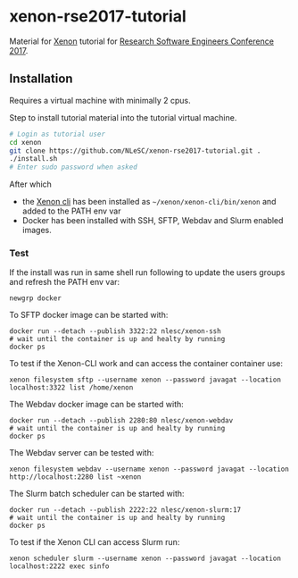 # xenon-rse2017-tutorial

Material for [Xenon](http://nlesc.github.io/Xenon/) tutorial for [Research Software Engineers Conference 2017](http://rse.ac.uk/conf2017/).

## Installation

Requires a virtual machine with minimally 2 cpus.

Step to install tutorial material into the tutorial virtual machine.

```bash
# Login as tutorial user
cd xenon
git clone https://github.com/NLeSC/xenon-rse2017-tutorial.git .
./install.sh
# Enter sudo password when asked
```

After which 
* the [Xenon cli](https://github.com/NLeSC/xenon-cli) has been installed as `~/xenon/xenon-cli/bin/xenon` and added to the PATH env var
* Docker has been installed with SSH, SFTP, Webdav and Slurm enabled images.

### Test

If the install was run in same shell run following to update the users groups and refresh the PATH env var:
```
newgrp docker
```

To SFTP docker image can be started with:

```
docker run --detach --publish 3322:22 nlesc/xenon-ssh
# wait until the container is up and healty by running
docker ps
```

To test if the Xenon-CLI work and can access the container container use: 

```
xenon filesystem sftp --username xenon --password javagat --location localhost:3322 list /home/xenon
```

The Webdav docker image can be started with:

```
docker run --detach --publish 2280:80 nlesc/xenon-webdav
# wait until the container is up and healty by running
docker ps
```

The Webdav server can be tested with:

```
xenon filesystem webdav --username xenon --password javagat --location http://localhost:2280 list ~xenon
```

The Slurm batch scheduler can be started with:

```
docker run --detach --publish 2222:22 nlesc/xenon-slurm:17
# wait until the container is up and healty by running
docker ps
```

To test if the Xenon CLI can access Slurm run:

```
xenon scheduler slurm --username xenon --password javagat --location localhost:2222 exec sinfo
```





